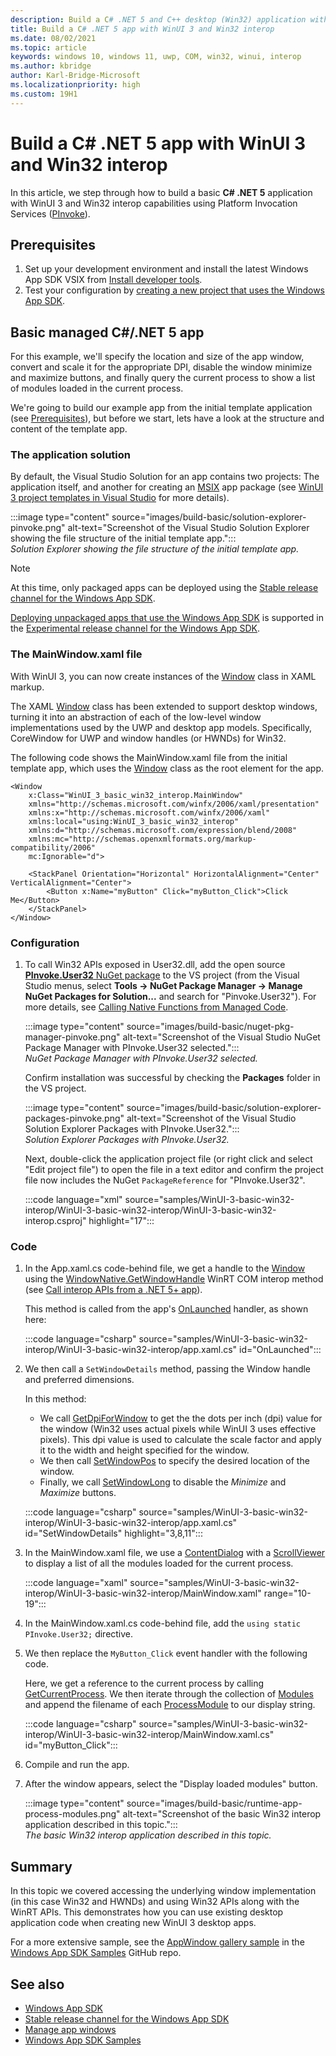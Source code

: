 ```yaml
---
description: Build a C# .NET 5 and C++ desktop (Win32) application with WinUI 3 and basic Win32 interop capabilities using the Platform Invocation Services, or PInvoke.
title: Build a C# .NET 5 app with WinUI 3 and Win32 interop
ms.date: 08/02/2021
ms.topic: article
keywords: windows 10, windows 11, uwp, COM, win32, winui, interop
ms.author: kbridge
author: Karl-Bridge-Microsoft
ms.localizationpriority: high
ms.custom: 19H1
---
```


# Build a C# .NET 5 app with WinUI 3 and Win32 interop

In this article, we step through how to build a basic **C# .NET 5** application with WinUI 3 and Win32 interop capabilities using Platform Invocation Services ([PInvoke](https://github.com/dotnet/pinvoke)).

## Prerequisites

1. Set up your development environment and install the latest Windows App SDK VSIX from [Install developer tools](../../windows-app-sdk/set-up-your-development-environment.md).
2. Test your configuration by [creating a new project that uses the Windows App SDK](create-your-first-winui3-app.md). 

## Basic managed C#/.NET 5 app

For this example, we'll specify the location and size of the app window, convert and scale it for the appropriate DPI, disable the window minimize and maximize buttons, and finally query the current process to show a list of modules loaded in the current process.

We're going to build our example app from the initial template application (see [Prerequisites](#prerequisites)), but before we start, lets have a look at the structure and content of the template app.

### The application solution

By default, the Visual Studio Solution for an app contains two projects: The application itself, and another for creating an [MSIX](/windows/msix) app package (see [WinUI 3 project templates in Visual Studio](winui-project-templates-in-visual-studio.md) for more details).

:::image type="content" source="images/build-basic/solution-explorer-pinvoke.png" alt-text="Screenshot of the Visual Studio Solution Explorer showing the file structure of the initial template app.":::<br/>*Solution Explorer showing the file structure of the initial template app.*

> [!NOTE]
> At this time, only packaged apps can be deployed using the [Stable release channel for the Windows App SDK](../../windows-app-sdk/stable-channel.md).
>
> [Deploying unpackaged apps that use the Windows App SDK](../../windows-app-sdk/deploy-unpackaged-apps.md) is supported in the [Experimental release channel for the Windows App SDK](../../windows-app-sdk/experimental-channel.md).

### The MainWindow.xaml file

With WinUI 3, you can now create instances of the [Window](/windows/winui/api/microsoft.ui.xaml.window) class in XAML markup.

The XAML [Window](/windows/winui/api/microsoft.ui.xaml.window) class has been extended to support desktop windows, turning it into an abstraction of each of the low-level window implementations used by the UWP and desktop app models. Specifically, CoreWindow for UWP and window handles (or HWNDs) for Win32.

The following code shows the MainWindow.xaml file from the initial template app, which uses the [Window](/windows/winui/api/microsoft.ui.xaml.window) class as the root element for the app.

```xaml
<Window
    x:Class="WinUI_3_basic_win32_interop.MainWindow"
    xmlns="http://schemas.microsoft.com/winfx/2006/xaml/presentation"
    xmlns:x="http://schemas.microsoft.com/winfx/2006/xaml"
    xmlns:local="using:WinUI_3_basic_win32_interop"
    xmlns:d="http://schemas.microsoft.com/expression/blend/2008"
    xmlns:mc="http://schemas.openxmlformats.org/markup-compatibility/2006"
    mc:Ignorable="d">

    <StackPanel Orientation="Horizontal" HorizontalAlignment="Center" VerticalAlignment="Center">
        <Button x:Name="myButton" Click="myButton_Click">Click Me</Button>
    </StackPanel>
</Window>
```

### Configuration

1. To call Win32 APIs exposed in User32.dll, add the open source [**PInvoke.User32** NuGet package](https://github.com/dotnet/pinvoke) to the VS project (from the Visual Studio menus, select **Tools -> NuGet Package Manager -> Manage NuGet Packages for Solution...** and search for "Pinvoke.User32"). For more details, see [Calling Native Functions from Managed Code](/cpp/dotnet/calling-native-functions-from-managed-code).

   :::image type="content" source="images/build-basic/nuget-pkg-manager-pinvoke.png" alt-text="Screenshot of the Visual Studio NuGet Package Manager with PInvoke.User32 selected.":::<br/>*NuGet Package Manager with PInvoke.User32 selected.*

   Confirm installation was successful by checking the **Packages** folder in the VS project.

   :::image type="content" source="images/build-basic/solution-explorer-packages-pinvoke.png" alt-text="Screenshot of the Visual Studio Solution Explorer Packages with PInvoke.User32.":::<br/>*Solution Explorer Packages with PInvoke.User32.*

   Next, double-click the application project file (or right click and select "Edit project file") to open the file in a text editor and confirm the project file now includes the NuGet `PackageReference` for "PInvoke.User32".

   :::code language="xml" source="samples/WinUI-3-basic-win32-interop/WinUI-3-basic-win32-interop/WinUI-3-basic-win32-interop.csproj" highlight="17":::

### Code

1. In the App.xaml.cs code-behind file, we get a handle to the [Window](/windows/winui/api/microsoft.ui.xaml.window) using the [WindowNative.GetWindowHandle](/windows/windows-app-sdk/api/win32/microsoft.ui.xaml.window/nf-microsoft-ui-xaml-window-iwindownative-get_windowhandle) WinRT COM interop method (see [Call interop APIs from a .NET 5+ app](/windows/apps/desktop/modernize/winrt-com-interop-csharp)).

   This method is called from the app's [OnLaunched](/windows/winui/api/microsoft.ui.xaml.application.onlaunched) handler, as shown here:

   :::code language="csharp" source="samples/WinUI-3-basic-win32-interop/WinUI-3-basic-win32-interop/app.xaml.cs" id="OnLaunched":::

1. We then call a `SetWindowDetails` method, passing the Window handle and preferred dimensions.

   In this method:

   - We call [GetDpiForWindow](/windows/win32/api/winuser/nf-winuser-getdpiforwindow) to get the the dots per inch (dpi) value for the window (Win32 uses actual pixels while WinUI 3 uses effective pixels). This dpi value is used to calculate the scale factor and apply it to the width and height specified for the window.
   - We then call [SetWindowPos](/windows/win32/api/winuser/nf-winuser-setwindowpos) to specify the desired location of the window.
   - Finally, we call [SetWindowLong](/windows/win32/api/winuser/nf-winuser-setwindowlongw) to disable the *Minimize* and *Maximize* buttons.

   :::code language="csharp" source="samples/WinUI-3-basic-win32-interop/WinUI-3-basic-win32-interop/app.xaml.cs" id="SetWindowDetails" highlight="3,8,11":::

1. In the MainWindow.xaml file, we use a [ContentDialog](/windows/winui/api/microsoft.ui.xaml.controls.contentdialog) with a [ScrollViewer](/windows/winui/api/microsoft.ui.xaml.controls.scrollviewer) to display a list of all the modules loaded for the current process.

   :::code language="xaml" source="samples/WinUI-3-basic-win32-interop/WinUI-3-basic-win32-interop/MainWindow.xaml" range="10-19":::

1. In the MainWindow.xaml.cs code-behind file, add the `using static PInvoke.User32;` directive.
1. We then replace the `MyButton_Click` event handler with the following code.

   Here, we get a reference to the current process by calling [GetCurrentProcess](/dotnet/api/system.diagnostics.process.getcurrentprocess). We then iterate through the collection of [Modules](/dotnet/api/system.diagnostics.process.modules) and append the filename of each [ProcessModule](/dotnet/api/system.diagnostics.processmodule) to our display string.

   :::code language="csharp" source="samples/WinUI-3-basic-win32-interop/WinUI-3-basic-win32-interop/MainWindow.xaml.cs" id="myButton_Click":::

1. Compile and run the app.
1. After the window appears, select the "Display loaded modules" button.

   :::image type="content" source="images/build-basic/runtime-app-process-modules.png" alt-text="Screenshot of the basic Win32 interop application described in this topic.":::<br/>*The basic Win32 interop application described in this topic.*

## Summary

In this topic we covered accessing the underlying window implementation (in this case Win32 and HWNDs) and using Win32 APIs along with the WinRT APIs. This demonstrates how you can use existing desktop application code when creating new WinUI 3 desktop apps.

For a more extensive sample, see the [AppWindow gallery sample](https://github.com/microsoft/WindowsAppSDK-Samples/tree/main/Samples/Windowing) in the [Windows App SDK Samples](https://github.com/microsoft/WindowsAppSDK-Samples) GitHub repo.

## See also

- [Windows App SDK](../../windows-app-sdk/index.md)
- [Stable release channel for the Windows App SDK](../../windows-app-sdk/stable-channel.md)
- [Manage app windows](../../windows-app-sdk/windowing/windowing-overview.md)
- [Windows App SDK Samples](https://github.com/microsoft/WindowsAppSDK-Samples)
